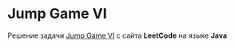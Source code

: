 # Jump Game VI
Решение задачи [Jump Game VI](https://leetcode.com/problems/jump-game-vi/) с сайта **LeetCode** на языке **Java**